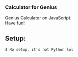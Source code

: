 ### Calculator for Genius
Genius Calculator on JavaScript.
</br>
Have fun!
## Setup:
```
$ No setup, it's not Python lol
```